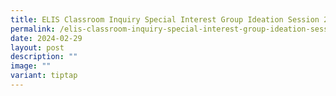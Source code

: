 ```yaml
---
title: ELIS Classroom Inquiry Special Interest Group Ideation Session 2024
permalink: /elis-classroom-inquiry-special-interest-group-ideation-session-2024/
date: 2024-02-29
layout: post
description: ""
image: ""
variant: tiptap
---
```

